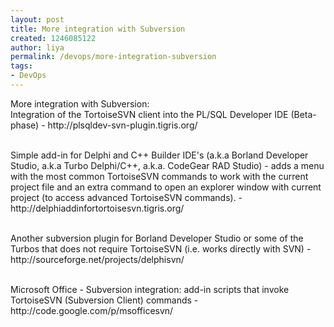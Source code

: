 ```yaml
---
layout: post
title: More integration with Subversion
created: 1246085122
author: liya
permalink: /devops/more-integration-subversion
tags:
- DevOps
---
```

<p>More integration with Subversion:<br />
Integration of the TortoiseSVN client into the PL/SQL Developer IDE (Beta-phase) - http://plsqldev-svn-plugin.tigris.org/</p>
<p><br />
Simple add-in for Delphi and C++ Builder IDE's (a.k.a Borland Developer Studio, a.k.a Turbo Delphi/C++, a.k.a. CodeGear RAD Studio) - adds a menu with the most common TortoiseSVN commands to work with the current project file and an extra command to open an explorer window with current project (to access advanced TortoiseSVN commands). - http://delphiaddinfortortoisesvn.tigris.org/</p>
<p><br />
Another subversion plugin for Borland Developer Studio or some of the Turbos that does not require TortoiseSVN (i.e. works directly with SVN) - http://sourceforge.net/projects/delphisvn/</p>
<p><br />
Microsoft Office - Subversion integration: add-in scripts that invoke TortoiseSVN (Subversion Client) commands - http://code.google.com/p/msofficesvn/</p>

